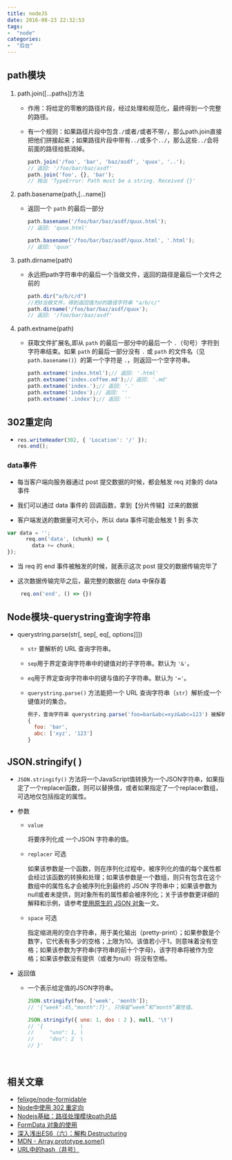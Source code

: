 ```yaml
---
title: nodeJS
date: 2016-08-23 22:32:53
tags: 
-  "node"
categories: 
-  "后台"
---
```


## path模块

1. path.join([...paths])方法

   - 作用：将给定的零散的路径片段，经过处理和规范化，最终得到一个完整的路径。

   - 有一个规则：如果路径片段中包含`./`或者`/`或者不带`/`，那么path.join直接把他们拼接起来；如果路径片段中带有`../`或多个`../`，那么这些`../`会将前面的路径给抵消掉。

     ```javascript
     path.join('/foo', 'bar', 'baz/asdf', 'quux', '..');
     // 返回: '/foo/bar/baz/asdf'
     path.join('foo', {}, 'bar');
     // 抛出 'TypeError: Path must be a string. Received {}'
     ```

2. path.basename(path,[...name])

   - 返回一个 `path` 的最后一部分

     ```javascript
     path.basename('/foo/bar/baz/asdf/quux.html');
     // 返回: 'quux.html'

     path.basename('/foo/bar/baz/asdf/quux.html', '.html');
     // 返回: 'quux'
     ```

3. path.dirname(path)

   - 永远把path字符串中的最后一个当做文件，返回的路径是最后一个文件之前的

     ```javascript
     path.dir("a/b/c/d")
     //把d当做文件，得到返回值为d的路径字符串 "a/b/c/"
     path.dirname('/foo/bar/baz/asdf/quux');
     // 返回: '/foo/bar/baz/asdf'
     ```

4. path.extname(path)

   - 获取文件扩展名,即从 `path` 的最后一部分中的最后一个 `.`（句号）字符到字符串结束。如果 `path` 的最后一部分没有 `.` 或 `path` 的文件名（见 `path.basename()`）的第一个字符是 `.`，则返回一个空字符串。

     ```javascript
     path.extname('index.html');// 返回: '.html'
     path.extname('index.coffee.md');// 返回: '.md'
     path.extname('index.');// 返回: '.'
     path.extname('index');// 返回: ''
     path.extname('.index');// 返回: ''
     ```

## 302重定向

- ```javascript
  res.writeHeader(302, { 'Location': '/' });
  res.end();
  ```

### data事件

- 每当客户端向服务器通过 post 提交数据的时候，都会触发 req 对象的 data 事件

- 我们可以通过 data 事件的 回调函数，拿到【分片传输】过来的数据

- 客户端发送的数据量可大可小，所以 data 事件可能会触发 1 到 多次

```javascript
var data = '';
      req.on('data', (chunk) => {
        data += chunk;
});
```

- 当 req 的 end 事件被触发的时候，就表示这次 post 提交的数据传输完毕了

- 这次数据传输完毕之后，最完整的数据在 data 中保存着

  ```javascript
   req.on('end', () => {})
  ```

## Node模块-querystring查询字符串

- querystring.parse(str[, sep[, eq[, options]]])

  - `str` 要解析的 URL 查询字符串。

  - `sep`用于界定查询字符串中的键值对的子字符串。默认为 `'&'`。

  - `eq`用于界定查询字符串中的键与值的子字符串。默认为 `'='`。

  - `querystring.parse()` 方法能把一个 URL 查询字符串（`str`）解析成一个键值对的集合。

    ```javascript
    例子，查询字符串 querystring.parse('foo=bar&abc=xyz&abc=123') 被解析成：
    {
      foo: 'bar',
      abc: ['xyz', '123']
    }
    ```

## JSON.stringify( )

- `JSON.stringify()` 方法将一个JavaScript值转换为一个JSON字符串，如果指定了一个replacer函数，则可以替换值，或者如果指定了一个replacer数组，可选地仅包括指定的属性。

- 参数

  - `value`

    将要序列化成 一个JSON 字符串的值。

  - `replacer` 可选

    如果该参数是一个函数，则在序列化过程中，被序列化的值的每个属性都会经过该函数的转换和处理；如果该参数是一个数组，则只有包含在这个数组中的属性名才会被序列化到最终的 JSON 字符串中；如果该参数为null或者未提供，则对象所有的属性都会被序列化；关于该参数更详细的解释和示例，请参考[使用原生的 JSON 对象](https://developer.mozilla.org/zh-CN/docs/Web/JavaScript/Guide/Using_native_JSON#The_replacer_parameter)一文。

  - `space` 可选

    指定缩进用的空白字符串，用于美化输出（pretty-print）；如果参数是个数字，它代表有多少的空格；上限为10。该值若小于1，则意味着没有空格；如果该参数为字符串(字符串的前十个字母)，该字符串将被作为空格；如果该参数没有提供（或者为null）将没有空格。

- 返回值 

  - 一个表示给定值的JSON字符串。

    ```javascript
    JSON.stringify(foo, ['week', 'month']);  
    // '{"week":45,"month":7}', 只保留“week”和“month”属性值。

    JSON.stringify({ uno: 1, dos : 2 }, null, '\t')
    // '{            \
    //     "uno": 1, \
    //     "dos": 2  \
    // }'
    ```

    ​

## 相关文章

- [felixge/node-formidable](https://github.com/felixge/node-formidable)
- [Node中使用 302 重定向](https://stackoverflow.com/questions/4062260/nodejs-redirect-url)
- [Nodejs基础：路径处理模块path总结](http://www.cnblogs.com/chyingp/p/node-learning-guide-path.html)
- [FormData 对象的使用](https://developer.mozilla.org/zh-CN/docs/Web/API/FormData/Using_FormData_Objects)
- [深入浅出ES6（六）：解构 Destructuring](http://www.infoq.com/cn/articles/es6-in-depth-destructuring/)
- [MDN - Array.prototype.some()](https://developer.mozilla.org/zh-CN/docs/Web/JavaScript/Reference/Global_Objects/Array/some)
- [URL中的hash（井号）](http://www.cnblogs.com/joyho/articles/4430148.html)